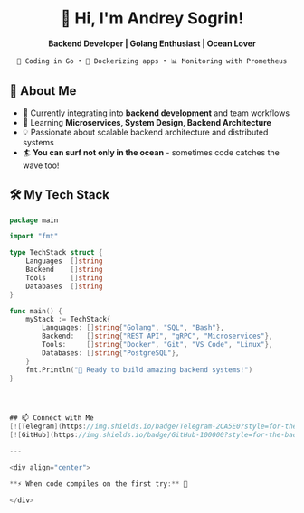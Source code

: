 <div align="center">

# 🌊 Hi, I'm Andrey Sogrin! 

**Backend Developer | Golang Enthusiast | Ocean Lover**

`🚀 Coding in Go • 🐳 Dockerizing apps • 📊 Monitoring with Prometheus`

</div>

## 🎯 About Me
- 🔭 Currently integrating into **backend development** and team workflows
- 🌱 Learning **Microservices, System Design, Backend Architecture** 
- 💡 Passionate about scalable backend architecture and distributed systems
- 🏄 **You can surf not only in the ocean** - sometimes code catches the wave too!

## 🛠️ My Tech Stack
```go
package main

import "fmt"

type TechStack struct {
    Languages  []string
    Backend    []string  
    Tools      []string
    Databases  []string
}

func main() {
    myStack := TechStack{
        Languages: []string{"Golang", "SQL", "Bash"},
        Backend:   []string{"REST API", "gRPC", "Microservices"},
        Tools:     []string{"Docker", "Git", "VS Code", "Linux"},
        Databases: []string{"PostgreSQL"},
    }
    fmt.Println("🚀 Ready to build amazing backend systems!")
}




## 📫 Connect with Me
[![Telegram](https://img.shields.io/badge/Telegram-2CA5E0?style=for-the-badge&logo=telegram&logoColor=white)](https://t.me/AY_Sogrin)
[![GitHub](https://img.shields.io/badge/GitHub-100000?style=for-the-badge&logo=github&logoColor=white)](https://github.com/AUSogrin)

---

<div align="center">

**⚡ When code compiles on the first try:** 🎉

</div>
